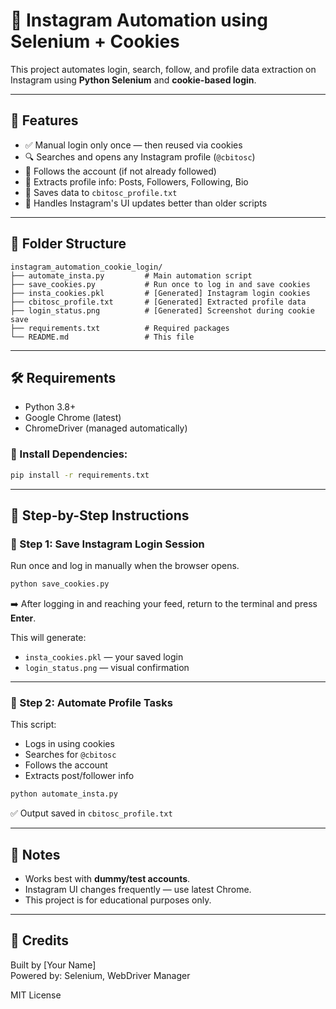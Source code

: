# 📸 Instagram Automation using Selenium + Cookies

This project automates login, search, follow, and profile data extraction on Instagram using **Python Selenium** and **cookie-based login**.

---

## 🚀 Features

- ✅ Manual login only once — then reused via cookies
- 🔍 Searches and opens any Instagram profile (`@cbitosc`)
- 🤝 Follows the account (if not already followed)
- 📄 Extracts profile info: Posts, Followers, Following, Bio
- 💾 Saves data to `cbitosc_profile.txt`
- 🧠 Handles Instagram's UI updates better than older scripts

---

## 📁 Folder Structure

```
instagram_automation_cookie_login/
├── automate_insta.py         # Main automation script
├── save_cookies.py           # Run once to log in and save cookies
├── insta_cookies.pkl         # [Generated] Instagram login cookies
├── cbitosc_profile.txt       # [Generated] Extracted profile data
├── login_status.png          # [Generated] Screenshot during cookie save
├── requirements.txt          # Required packages
└── README.md                 # This file
```

---

## 🛠 Requirements

- Python 3.8+
- Google Chrome (latest)
- ChromeDriver (managed automatically)

### 🔧 Install Dependencies:
```bash
pip install -r requirements.txt
```

---

## 🧪 Step-by-Step Instructions

### 🔐 Step 1: Save Instagram Login Session
Run once and log in manually when the browser opens.

```bash
python save_cookies.py
```

➡️ After logging in and reaching your feed, return to the terminal and press **Enter**.

This will generate:
- `insta_cookies.pkl` — your saved login
- `login_status.png` — visual confirmation

---

### 🤖 Step 2: Automate Profile Tasks
This script:
- Logs in using cookies
- Searches for `@cbitosc`
- Follows the account
- Extracts post/follower info

```bash
python automate_insta.py
```

✅ Output saved in `cbitosc_profile.txt`

---

## 📌 Notes

- Works best with **dummy/test accounts**.
- Instagram UI changes frequently — use latest Chrome.
- This project is for educational purposes only.

---

## 🧠 Credits

Built by [Your Name]  
Powered by: Selenium, WebDriver Manager

MIT License
